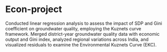 # Econ-project
Conducted linear regression analysis to assess the impact of SDP and Gini coefficient on groundwater quality, employing the Kuznets curve framework. Merged district-year groundwater quality data with economic output and Gini index, analyzed regional variations across India, and visualized residuals to examine the Environmental Kuznets Curve (EKC).
